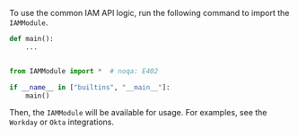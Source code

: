 To use the common IAM API logic, run the following command to import the `IAMModule`.

```python
def main():
    ...


from IAMModule import *  # noqa: E402

if __name__ in ["builtins", "__main__"]:
    main()
```

Then, the `IAMModule` will be available for usage. For examples, see the `Workday` or `Okta` integrations.
